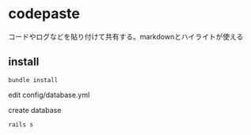 codepaste
=========

コードやログなどを貼り付けて共有する。markdownとハイライトが使える

## install

```
bundle install
```

edit config/database.yml

create database

```
rails s
```
